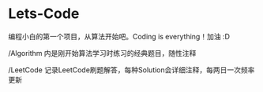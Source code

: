 # Lets-Code

编程小白的第一个项目，从算法开始吧。Coding is everything！加油 :D

/Algorithm 内是刚开始算法学习时练习的经典题目，随性注释

/LeetCode 记录LeetCode刷题解答，每种Solution会详细注释，每两日一次频率更新
